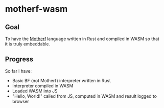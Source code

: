 # motherf-wasm

## Goal

To have the [Motherf](https://github.com/pavel-voronin/motherf) language written in Rust and compiled in WASM so that it is truly embeddable.

## Progress

So far I have:

- Basic BF (not Motherf) interpreter written in Rust
- Interpreter compiled in WASM
- Loaded WASM into JS
- "Hello, World!" called from JS, computed in WASM and result logged to browser
